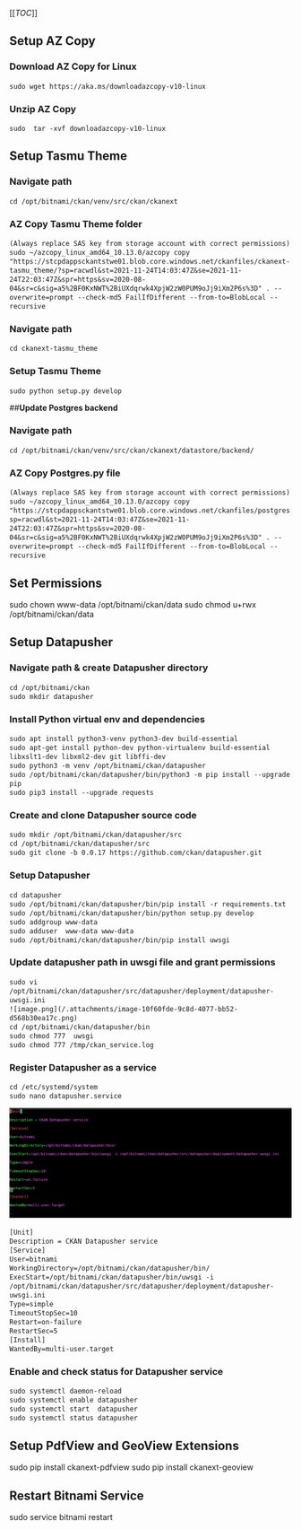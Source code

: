 [[_TOC_]]

## **Setup AZ Copy**

### **Download AZ Copy for Linux**
	sudo wget https://aka.ms/downloadazcopy-v10-linux
### **Unzip AZ Copy**
	sudo  tar -xvf downloadazcopy-v10-linux

## **Setup Tasmu Theme**

### **Navigate path**
	cd /opt/bitnami/ckan/venv/src/ckan/ckanext

### **AZ Copy Tasmu Theme folder**
	(Always replace SAS key from storage account with correct permissions)
	sudo ~/azcopy_linux_amd64_10.13.0/azcopy copy "https://stcpdappsckantstwe01.blob.core.windows.net/ckanfiles/ckanext-tasmu_theme/?sp=racwdl&st=2021-11-24T14:03:47Z&se=2021-11-24T22:03:47Z&spr=https&sv=2020-08-04&sr=c&sig=a5%2BF0KxNWT%2BiUXdqrwk4XpjW2zW0PUM9oJj9iXm2P6s%3D" . --overwrite=prompt --check-md5 FailIfDifferent --from-to=BlobLocal --recursive

### **Navigate path**
	cd ckanext-tasmu_theme

### **Setup Tasmu Theme**
	sudo python setup.py develop

##**Update Postgres backend**

### **Navigate path**
	cd /opt/bitnami/ckan/venv/src/ckan/ckanext/datastore/backend/
	
### **AZ Copy Postgres.py file**
	(Always replace SAS key from storage account with correct permissions)
	sudo ~/azcopy_linux_amd64_10.13.0/azcopy copy "https://stcpdappsckantstwe01.blob.core.windows.net/ckanfiles/postgres.py?sp=racwdl&st=2021-11-24T14:03:47Z&se=2021-11-24T22:03:47Z&spr=https&sv=2020-08-04&sr=c&sig=a5%2BF0KxNWT%2BiUXdqrwk4XpjW2zW0PUM9oJj9iXm2P6s%3D" . --overwrite=prompt --check-md5 FailIfDifferent --from-to=BlobLocal --recursive
	
## **Set Permissions**

sudo chown www-data /opt/bitnami/ckan/data
sudo chmod u+rwx /opt/bitnami/ckan/data

## **Setup Datapusher**

### **Navigate path & create Datapusher directory**
	cd /opt/bitnami/ckan
	sudo mkdir datapusher

### **Install Python virtual env and dependencies**
	sudo apt install python3-venv python3-dev build-essential
	sudo apt-get install python-dev python-virtualenv build-essential libxslt1-dev libxml2-dev git libffi-dev
	sudo python3 -m venv /opt/bitnami/ckan/datapusher
	sudo /opt/bitnami/ckan/datapusher/bin/python3 -m pip install --upgrade pip
	sudo pip3 install --upgrade requests

### **Create and clone Datapusher source code**
	sudo mkdir /opt/bitnami/ckan/datapusher/src
	cd /opt/bitnami/ckan/datapusher/src
	sudo git clone -b 0.0.17 https://github.com/ckan/datapusher.git

### **Setup Datapusher**
	cd datapusher
	sudo /opt/bitnami/ckan/datapusher/bin/pip install -r requirements.txt
	sudo /opt/bitnami/ckan/datapusher/bin/python setup.py develop
	sudo addgroup www-data
	sudo adduser  www-data www-data
	sudo /opt/bitnami/ckan/datapusher/bin/pip install uwsgi

### **Update datapusher path in uwsgi file and grant permissions**
	sudo vi /opt/bitnami/ckan/datapusher/src/datapusher/deployment/datapusher-uwsgi.ini
	![image.png](/.attachments/image-10f60fde-9c8d-4077-bb52-d568b30ea17c.png)
	cd /opt/bitnami/ckan/datapusher/bin
	sudo chmod 777  uwsgi
	sudo chmod 777 /tmp/ckan_service.log

### **Register Datapusher as a service**
```
cd /etc/systemd/system
sudo nano datapusher.service
```

   ![image.png](/.attachments/image-1c19dca3-d6bb-490b-afcd-6a5d46435ecb.png)
	
```
[Unit]
Description = CKAN Datapusher service
[Service]
User=bitnami
WorkingDirectory=/opt/bitnami/ckan/datapusher/bin/
ExecStart=/opt/bitnami/ckan/datapusher/bin/uwsgi -i /opt/bitnami/ckan/datapusher/src/datapusher/deployment/datapusher-uwsgi.ini
Type=simple
TimeoutStopSec=10
Restart=on-failure
RestartSec=5
[Install]
WantedBy=multi-user.target
```

### **Enable and check status for Datapusher service**
	sudo systemctl daemon-reload
	sudo systemctl enable datapusher
	sudo systemctl start  datapusher
	sudo systemctl status datapusher
	
## **Setup PdfView and GeoView Extensions**

sudo pip install ckanext-pdfview
sudo pip install ckanext-geoview

## **Restart Bitnami Service**

sudo service bitnami restart